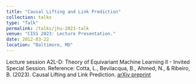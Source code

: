 ```yaml
---
title: "Causal Lifting and Link Prediction"
collection: talks
type: "Talk"
permalink: /talks/jhu-2023-talk
venue: "CISS 2023: Lecture Presentation."
date: 2012-03-22
location: "Baltimore, MD"
---
```

Lecture session A2L-D: Theory of Equivariant Machine Learning II - Invited Special Session.
Reference: Cotta, L., Bevilacqua, B., Ahmed, N., & Ribeiro, B. (2023). Causal Lifting and Link Prediction. [arXiv preprint](https://arxiv.org/abs/2302.01198)
